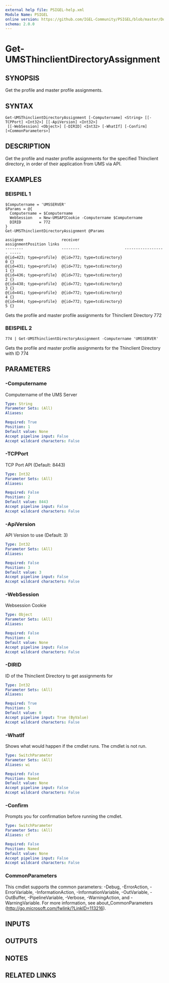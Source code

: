 ```yaml
---
external help file: PSIGEL-help.xml
Module Name: PSIGEL
online version: https://github.com/IGEL-Community/PSIGEL/blob/master/Docs/Get-UMSThinclientDirectoryAssignment.md
schema: 2.0.0
---
```


# Get-UMSThinclientDirectoryAssignment

## SYNOPSIS
Get the profile and master profile assignments.

## SYNTAX

```
Get-UMSThinclientDirectoryAssignment [-Computername] <String> [[-TCPPort] <Int32>] [[-ApiVersion] <Int32>]
 [[-WebSession] <Object>] [-DIRID] <Int32> [-WhatIf] [-Confirm] [<CommonParameters>]
```

## DESCRIPTION
Get the profile and master profile assignments for the specified Thinclient directory,
in order of their application from UMS via API.

## EXAMPLES

### BEISPIEL 1
```
$Computername = 'UMSSERVER'
$Params = @{
  Computername = $Computername
  WebSession   = New-UMSAPICookie -Computername $Computername
  DIRID        = 772
}
Get-UMSThinclientDirectoryAssignment @Params
```
```
assignee                 receiver                    assignmentPosition links
--------                 --------                    ------------------ -----
@{id=423; type=profile}  @{id=772; type=tcdirectory}                  0 {}
@{id=431; type=profile}  @{id=772; type=tcdirectory}                  1 {}
@{id=436; type=profile}  @{id=772; type=tcdirectory}                  2 {}
@{id=438; type=profile}  @{id=772; type=tcdirectory}                  3 {}
@{id=441; type=profile}  @{id=772; type=tcdirectory}                  4 {}
@{id=444; type=profile}  @{id=772; type=tcdirectory}                  5 {}
```
Gets the profile and master profile assignments for Thinclient Directory 772

### BEISPIEL 2
```
774 | Get-UMSThinclientDirectoryAssignment -Computername 'UMSSERVER'
```

Gets the profile and master profile assignments for the Thinclient Directory with ID 774

## PARAMETERS

### -Computername
Computername of the UMS Server

```yaml
Type: String
Parameter Sets: (All)
Aliases:

Required: True
Position: 1
Default value: None
Accept pipeline input: False
Accept wildcard characters: False
```

### -TCPPort
TCP Port API (Default: 8443)

```yaml
Type: Int32
Parameter Sets: (All)
Aliases:

Required: False
Position: 2
Default value: 8443
Accept pipeline input: False
Accept wildcard characters: False
```

### -ApiVersion
API Version to use (Default: 3)

```yaml
Type: Int32
Parameter Sets: (All)
Aliases:

Required: False
Position: 3
Default value: 3
Accept pipeline input: False
Accept wildcard characters: False
```

### -WebSession
Websession Cookie

```yaml
Type: Object
Parameter Sets: (All)
Aliases:

Required: False
Position: 4
Default value: None
Accept pipeline input: False
Accept wildcard characters: False
```

### -DIRID
ID of the Thinclient Directory to get assignments for

```yaml
Type: Int32
Parameter Sets: (All)
Aliases:

Required: True
Position: 5
Default value: 0
Accept pipeline input: True (ByValue)
Accept wildcard characters: False
```

### -WhatIf
Shows what would happen if the cmdlet runs.
The cmdlet is not run.

```yaml
Type: SwitchParameter
Parameter Sets: (All)
Aliases: wi

Required: False
Position: Named
Default value: None
Accept pipeline input: False
Accept wildcard characters: False
```

### -Confirm
Prompts you for confirmation before running the cmdlet.

```yaml
Type: SwitchParameter
Parameter Sets: (All)
Aliases: cf

Required: False
Position: Named
Default value: None
Accept pipeline input: False
Accept wildcard characters: False
```

### CommonParameters
This cmdlet supports the common parameters: -Debug, -ErrorAction, -ErrorVariable, -InformationAction, -InformationVariable, -OutVariable, -OutBuffer, -PipelineVariable, -Verbose, -WarningAction, and -WarningVariable. For more information, see about_CommonParameters (http://go.microsoft.com/fwlink/?LinkID=113216).

## INPUTS

## OUTPUTS

## NOTES

## RELATED LINKS
